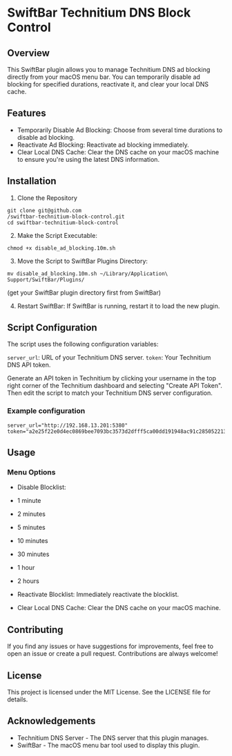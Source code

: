 # SwiftBar Technitium DNS Block Control

## Overview
This SwiftBar plugin allows you to manage Technitium DNS ad blocking directly from your macOS menu bar. You can temporarily disable ad blocking for specified durations, reactivate it, and clear your local DNS cache.

## Features
- Temporarily Disable Ad Blocking: Choose from several time durations to disable ad blocking.
- Reactivate Ad Blocking: Reactivate ad blocking immediately.
- Clear Local DNS Cache: Clear the DNS cache on your macOS machine to ensure you're using the latest DNS information.
## Installation
1. Clone the Repository
```
git clone git@github.com
/swiftbar-technitium-block-control.git
cd swiftbar-technitium-block-control
```

2. Make the Script Executable:
```
chmod +x disable_ad_blocking.10m.sh
```

3. Move the Script to SwiftBar Plugins Directory:
```
mv disable_ad_blocking.10m.sh ~/Library/Application\ Support/SwiftBar/Plugins/
```
(get your SwiftBar plugin directory first from SwiftBar)

4. Restart SwiftBar:
If SwiftBar is running, restart it to load the new plugin.
## Script Configuration
The script uses the following configuration variables:

`server_url`: URL of your Technitium DNS server.
`token`: Your Technitium DNS API token.

Generate an API token in Technitium by clicking your username in the top right corner of the Technitium dashboard and selecting "Create API Token". Then edit the script to match your Technitium DNS server configuration.

### Example configuration

```
server_url="http://192.168.13.201:5380"
token="a2e25f22e0d4ec0869bee7093bc3573d2dfff5ca00dd191948ac91c285052213"
```
## Usage
### Menu Options
- Disable Blocklist:
 - 1 minute
 - 2 minutes
 - 5 minutes
 - 10 minutes
 - 30 minutes
 - 1 hour
 - 2 hours
- Reactivate Blocklist: Immediately reactivate the blocklist.

- Clear Local DNS Cache: Clear the DNS cache on your macOS machine.

## Contributing
If you find any issues or have suggestions for improvements, feel free to open an issue or create a pull request. Contributions are always welcome!

## License
This project is licensed under the MIT License. See the LICENSE file for details.

## Acknowledgements
- Technitium DNS Server - The DNS server that this plugin manages.
- SwiftBar - The macOS menu bar tool used to display this plugin.

